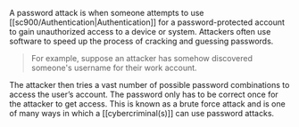 A password attack is when someone attempts to use [[sc900/Authentication|Authentication]] for a password-protected account to gain unauthorized access to a device or system. Attackers often use software to speed up the process of cracking and guessing passwords. 
>For example, suppose an attacker has somehow discovered someone's username for their work account.

The attacker then tries a vast number of possible password combinations to access the user’s account. The password only has to be correct once for the attacker to get access. This is known as a brute force attack and is one of many ways in which a [[cybercriminal(s)]] can use password attacks.